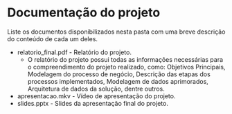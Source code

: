 # Documentação do projeto

Liste os documentos disponibilizados nesta pasta com uma breve descrição do conteúdo de cada um deles.

* relatorio_final.pdf - Relatório do projeto.
  * O relatório do projeto possui todas as informações necessárias para o compreendimento do projeto realizado, como: Objetivos Principais, Modelagem do processo de       negócio, Descrição das etapas dos processos implementados, Modelagem de dados aprimorados, Arquitetura de dados da solução, dentre outros.
* apresentacao.mkv - Vídeo de apresentação do projeto.
* slides.pptx - Slides da apresentação final do projeto.


